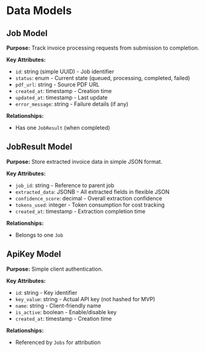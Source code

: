 # Data Models

## Job Model

**Purpose:** Track invoice processing requests from submission to completion.

**Key Attributes:**
- `id`: string (simple UUID) - Job identifier
- `status`: enum - Current state (queued, processing, completed, failed)
- `pdf_url`: string - Source PDF URL
- `created_at`: timestamp - Creation time
- `updated_at`: timestamp - Last update
- `error_message`: string - Failure details (if any)

**Relationships:**
- Has one `JobResult` (when completed)

## JobResult Model

**Purpose:** Store extracted invoice data in simple JSON format.

**Key Attributes:**
- `job_id`: string - Reference to parent job
- `extracted_data`: JSONB - All extracted fields in flexible JSON
- `confidence_score`: decimal - Overall extraction confidence
- `tokens_used`: integer - Token consumption for cost tracking
- `created_at`: timestamp - Extraction completion time

**Relationships:**
- Belongs to one `Job`

## ApiKey Model

**Purpose:** Simple client authentication.

**Key Attributes:**
- `id`: string - Key identifier
- `key_value`: string - Actual API key (not hashed for MVP)
- `name`: string - Client-friendly name
- `is_active`: boolean - Enable/disable key
- `created_at`: timestamp - Creation time

**Relationships:**
- Referenced by `Jobs` for attribution
